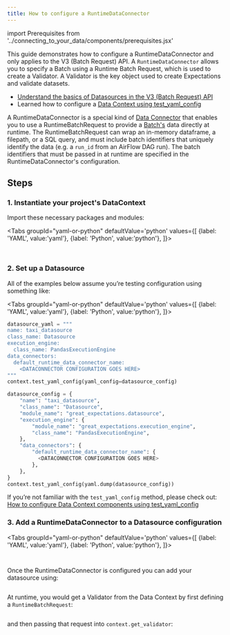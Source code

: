 ```yaml
---
title: How to configure a RuntimeDataConnector
---
```

import Prerequisites from '../connecting_to_your_data/components/prerequisites.jsx'

This guide demonstrates how to configure a RuntimeDataConnector and only applies to the V3 (Batch Request) API. A `RuntimeDataConnector` allows you to specify a Batch using a Runtime Batch Request, which is used to create a Validator. A Validator is the key object used to create Expectations and validate datasets.

<Prerequisites>

- [Understand the basics of Datasources in the V3 (Batch Request) API](../../reference/datasources.md)
- Learned how to configure a [Data Context using test_yaml_config](../setup/configuring_data_contexts/how_to_configure_datacontext_components_using_test_yaml_config.md)

</Prerequisites>

A RuntimeDataConnector is a special kind of [Data Connector](../../reference/datasources.md) that enables you to use a RuntimeBatchRequest to provide a [Batch's](../../reference/datasources.md#batches) data directly at runtime. The RuntimeBatchRequest can wrap an in-memory dataframe, a filepath, or a SQL query, and must include batch identifiers that uniquely identify the data (e.g. a `run_id` from an AirFlow DAG run). The batch identifiers that must be passed in at runtime are specified in the RuntimeDataConnector's configuration.

## Steps

### 1. Instantiate your project's DataContext

Import these necessary packages and modules:

<Tabs
  groupId="yaml-or-python"
  defaultValue='python'
  values={[
  {label: 'YAML', value:'yaml'},
  {label: 'Python', value:'python'},
  ]}>
<TabItem value="yaml">

```python file=../../../tests/integration/docusaurus/connecting_to_your_data/how_to_configure_a_runtimedataconnector.py#L3-L4
```

</TabItem>
<TabItem value="python">

```python file=../../../tests/integration/docusaurus/connecting_to_your_data/how_to_configure_a_runtimedataconnector.py#L1-L4
```

</TabItem>
</Tabs>

### 2. Set up a Datasource

All of the examples below assume you’re testing configuration using something like:

<Tabs
  groupId="yaml-or-python"
  defaultValue='python'
  values={[
  {label: 'YAML', value:'yaml'},
  {label: 'Python', value:'python'},
  ]}>
<TabItem value="yaml">

```python
datasource_yaml = """
name: taxi_datasource
class_name: Datasource
execution_engine:
  class_name: PandasExecutionEngine
data_connectors:
  default_runtime_data_connector_name:
    <DATACONNECTOR CONFIGURATION GOES HERE>
"""
context.test_yaml_config(yaml_config=datasource_config)
```

</TabItem>
<TabItem value="python">

```python
datasource_config = {
    "name": "taxi_datasource",
    "class_name": "Datasource",
    "module_name": "great_expectations.datasource",
    "execution_engine": {
        "module_name": "great_expectations.execution_engine",
        "class_name": "PandasExecutionEngine",
    },
    "data_connectors": {
        "default_runtime_data_connector_name": {
          <DATACONNECTOR CONFIGURATION GOES HERE>
        },
    },
}
context.test_yaml_config(yaml.dump(datasource_config))
```

</TabItem>
</Tabs>

If you’re not familiar with the `test_yaml_config` method, please check out: [How to configure Data Context components using test_yaml_config](../setup/configuring_data_contexts/how_to_configure_datacontext_components_using_test_yaml_config.md)

### 3. Add a RuntimeDataConnector to a Datasource configuration

<Tabs
  groupId="yaml-or-python"
  defaultValue='python'
  values={[
  {label: 'YAML', value:'yaml'},
  {label: 'Python', value:'python'},
  ]}>
<TabItem value="yaml">

```python file=../../../tests/integration/docusaurus/connecting_to_your_data/how_to_configure_a_runtimedataconnector.py#L9-L21
```

</TabItem>
<TabItem value="python">

```python file=../../../tests/integration/docusaurus/connecting_to_your_data/how_to_configure_a_runtimedataconnector.py#L26-L40
```

</TabItem>
</Tabs>

Once the RuntimeDataConnector is configured you can add your datasource using:

```python file=../../../tests/integration/docusaurus/connecting_to_your_data/how_to_configure_a_runtimedataconnector.py#L48-L48
```

At runtime, you would get a Validator from the Data Context by first defining a `RuntimeBatchRequest`:

```python file=../../../tests/integration/docusaurus/connecting_to_your_data/how_to_configure_a_runtimedataconnector.py#L50-L57
```

and then passing that request into `context.get_validator`:

```python file=../../../tests/integration/docusaurus/connecting_to_your_data/how_to_configure_a_runtimedataconnector.py#L64-L72
```
